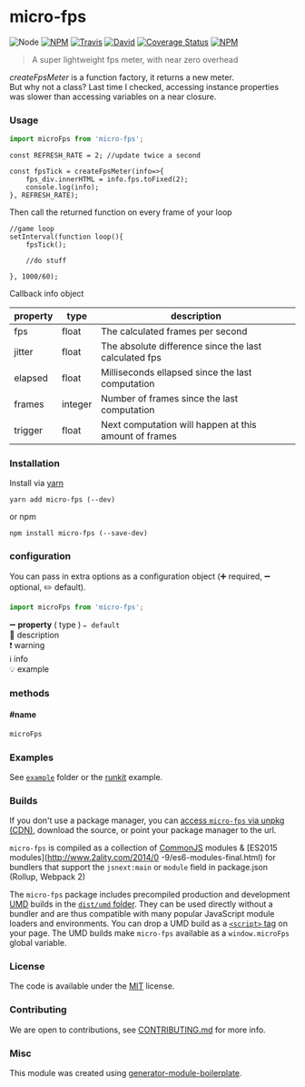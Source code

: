 # micro-fps

![Node](https://img.shields.io/node/v/micro-fps.svg?style=flat-square)
[![NPM](https://img.shields.io/npm/v/micro-fps.svg?style=flat-square)](https://www.npmjs.com/package/micro-fps)
[![Travis](https://img.shields.io/travis/victornpb/micro-fps/master.svg?style=flat-square)](https://travis-ci.org/victornpb/micro-fps)
[![David](https://img.shields.io/david/victornpb/micro-fps.svg?style=flat-square)](https://david-dm.org/victornpb/micro-fps)
[![Coverage Status](https://img.shields.io/coveralls/victornpb/micro-fps.svg?style=flat-square)](https://coveralls.io/github/victornpb/micro-fps)
[![NPM](https://img.shields.io/npm/dt/micro-fps.svg?style=flat-square)](https://www.npmjs.com/package/micro-fps)

> A super lightweight fps meter, with near zero overhead

*createFpsMeter* is a function factory, it returns a new meter.  
But why not a class? Last time I checked, accessing instance properties was slower than accessing variables on a near closure.

### Usage

```js
import microFps from 'micro-fps';

```

    const REFRESH_RATE = 2; //update twice a second
    
    const fpsTick = createFpsMeter(info=>{
	    fps_div.innerHTML = info.fps.toFixed(2);
	    console.log(info);
    }, REFRESH_RATE);
    
    
Then call the returned function on every frame of your loop    
    
    //game loop
    setInterval(function loop(){
        fpsTick();
        
        //do stuff
    
    }, 1000/60);
    
 
Callback info object

| property | type    | description                                           |
|----------|---------|-------------------------------------------------------|
| fps      | float   | The calculated frames per second                      |
| jitter   | float   | The absolute difference since the last calculated fps |
| elapsed  | float   | Milliseconds ellapsed since the last computation      |
| frames   | integer | Number of frames since the last computation           |
| trigger  | float   | Next computation will happen at this amount of frames |


### Installation

Install via [yarn](https://github.com/yarnpkg/yarn)

	yarn add micro-fps (--dev)

or npm

	npm install micro-fps (--save-dev)


### configuration

You can pass in extra options as a configuration object (➕ required, ➖ optional, ✏️ default).

```js
import microFps from 'micro-fps';

```

➖ **property** ( type ) ` ✏️ default `
<br/> 📝 description
<br/> ❗️ warning
<br/> ℹ️ info
<br/> 💡 example

### methods

#### #name

```js
microFps

```

### Examples

See [`example`](example/script.js) folder or the [runkit](https://runkit.com/victornpb/micro-fps) example.

### Builds

If you don't use a package manager, you can [access `micro-fps` via unpkg (CDN)](https://unpkg.com/micro-fps/), download the source, or point your package manager to the url.

`micro-fps` is compiled as a collection of [CommonJS](http://webpack.github.io/docs/commonjs.html) modules & [ES2015 modules](http://www.2ality.com/2014/0
  -9/es6-modules-final.html) for bundlers that support the `jsnext:main` or `module` field in package.json (Rollup, Webpack 2)

The `micro-fps` package includes precompiled production and development [UMD](https://github.com/umdjs/umd) builds in the [`dist/umd` folder](https://unpkg.com/micro-fps/dist/umd/). They can be used directly without a bundler and are thus compatible with many popular JavaScript module loaders and environments. You can drop a UMD build as a [`<script>` tag](https://unpkg.com/micro-fps) on your page. The UMD builds make `micro-fps` available as a `window.microFps` global variable.

### License

The code is available under the [MIT](LICENSE) license.

### Contributing

We are open to contributions, see [CONTRIBUTING.md](CONTRIBUTING.md) for more info.

### Misc

This module was created using [generator-module-boilerplate](https://github.com/duivvv/generator-module-boilerplate).
